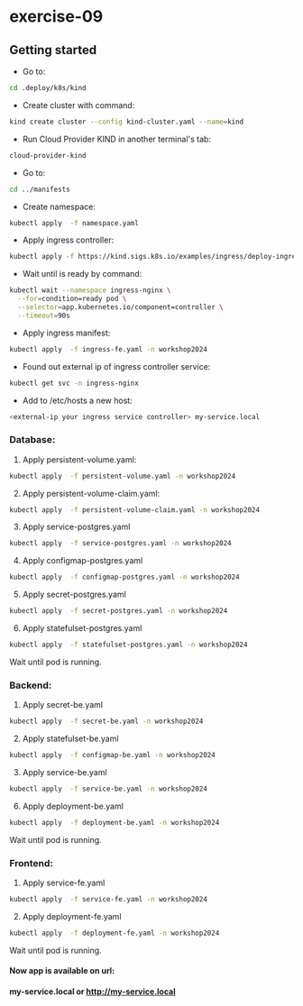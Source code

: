 # exercise-09



## Getting started

* Go to:
```sh
cd .deploy/k8s/kind
```
* Create cluster with command:
```sh
kind create cluster --config kind-cluster.yaml --name=kind
```
* Run Cloud Provider KIND in another terminal's tab:
```sh
cloud-provider-kind
```
* Go to:
```sh
cd ../manifests
```
* Create namespace:
```sh
kubectl apply  -f namespace.yaml
```
* Apply ingress controller:
```sh
kubectl apply -f https://kind.sigs.k8s.io/examples/ingress/deploy-ingress-nginx.yaml
```
* Wait until is ready by command:
```sh
kubectl wait --namespace ingress-nginx \
  --for=condition=ready pod \
  --selector=app.kubernetes.io/component=controller \
  --timeout=90s
```
* Apply ingress manifest:
```sh
kubectl apply  -f ingress-fe.yaml -n workshop2024 
```
* Found out external ip of ingress controller service:
```sh
kubectl get svc -n ingress-nginx
```
* Add to /etc/hosts a new host:
```bash
<external-ip your ingress service controller> my-service.local
```
### Database:
1. Apply persistent-volume.yaml:
```sh
kubectl apply  -f persistent-volume.yaml -n workshop2024 
```
2. Apply persistent-volume-claim.yaml:
```sh
kubectl apply  -f persistent-volume-claim.yaml -n workshop2024 
```
3. Apply service-postgres.yaml
```sh
kubectl apply  -f service-postgres.yaml -n workshop2024 
```
4. Apply configmap-postgres.yaml
```sh
kubectl apply  -f configmap-postgres.yaml -n workshop2024 
```
5. Apply secret-postgres.yaml
```sh
kubectl apply  -f secret-postgres.yaml -n workshop2024 
```
6. Apply statefulset-postgres.yaml
```sh
kubectl apply  -f statefulset-postgres.yaml -n workshop2024 
```
Wait until pod is running.
### Backend:
1. Apply secret-be.yaml
```sh
kubectl apply  -f secret-be.yaml -n workshop2024 
```
2. Apply statefulset-be.yaml
```sh
kubectl apply  -f configmap-be.yaml -n workshop2024 
```
3. Apply service-be.yaml
```sh
kubectl apply  -f service-be.yaml -n workshop2024 
```
6. Apply deployment-be.yaml
```sh
kubectl apply  -f deployment-be.yaml -n workshop2024 
```
Wait until pod is running.
### Frontend:
1. Apply service-fe.yaml
```sh
kubectl apply  -f service-fe.yaml -n workshop2024 
```
2. Apply deployment-fe.yaml
```sh
kubectl apply  -f deployment-fe.yaml -n workshop2024 
```
Wait until pod is running.

#### Now app is available on url:

#### my-service.local or http://my-service.local